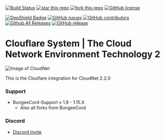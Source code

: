 [![Build Status](https://ci.cloudnetservice.eu/buildStatus/icon?job=CloudNetService/v2-cloudflaresystem/master)](https://ci.cloudnetservice.eu/job/CloudNetService/job/v2-cloudflaresystem/master)
[![star this repo](http://githubbadges.com/star.svg?user=CloudNetService&repo=v2-cloudflaresystem)](https://github.com/CloudNetService/v2-cloudflaresystem)
[![fork this repo](http://githubbadges.com/fork.svg?user=CloudNetService&repo=v2-cloudflaresystem)](https://github.com/CloudNetService/v2-cloudflaresystem/fork)
[![GitHub license](https://img.shields.io/github/license/CloudNetService/v2-cloudflaresystem.svg)](https://github.com/CloudNetService/v2-cloudflaresystem/blob/master/LICENSE)

[![DepShield Badge](https://depshield.sonatype.org/badges/CloudNetService/v2-cloudflaresystem/depshield.svg)](https://depshield.github.io)
[![GitHub issues](https://img.shields.io/github/issues/CloudNetService/v2-cloudflaresystem.svg)](https://github.com/CloudNetService/v2-cloudflaresystem/issues)
[![GitHub contributors](https://img.shields.io/github/contributors/CloudNetService/v2-cloudflaresystem.svg)](https://github.com/CloudNetService/v2-cloudflaresystem/graphs/contributors)
[![Github All Releases](https://img.shields.io/github/downloads/CloudNetService/v2-cloudflaresystem/total.svg)](https://github.com/CloudNetService/v2-cloudflaresystem/releases)
[![GitHub release](https://img.shields.io/github/release/CloudNetService/v2-cloudflaresystem.svg)](https://github.com/CloudNetService/v2-cloudflaresystem/releases)


# Clouflare System | The Cloud Network Environment Technology 2
![Image of CloudNet](https://cdn.discordapp.com/attachments/325383142464552972/354670548292206594/CloudNet.png)

This is the Clouflare integration for CloudNet 2.2.0
 

 ### Support
  * BungeeCord-Support » 1.8 - 1.15.X
    * Also all forks from BungeeCord
    
### Discord
 *  [Discord Invite](https://discord.gg/CPCWr7w)
 